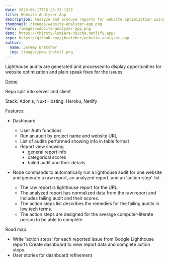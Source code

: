 ```yaml
---
date: 2020-06-17T15:23:23.132Z
title: Website Analyzer App
description: Analyze and produce reports for website optimization using Google Lighthouse automation.
thumbnail: /images/website-analyzer-app.png
hero: /images/website-analyzer-app.png
demo: https://thirsty-lumiere-cb2cbe.netlify.app/
repo: https://github.com/jbratcher/website-analyzer-app
author:
  name: Jeremy Bratcher
  img: /images/pwa-install.png
---
```


Lighthouse audits are generated and processed to display opportunities for website optimization and plain speak fixes for the issues.

[Demo](https://thirsty-lumiere-cb2cbe.netlify.app/)

Repo split into server and client

Stack: Adonis, Nuxt Hosting: Heroku, Netlify

Features:

- Dashboard

  - User Auth functions
  - Run an audit by project name and website URL
  - List of audits performed showing info in table format
  - Report view showing
    - general report info
    - categorical scores
    - failed audit and their details

- Node commands to automatically run a lighthouse audit for one website and generate a raw report, an analyzed report, and an 'action-step' list.
  - The raw report is lighthouse report for the URL.
  - The analyzed report has normalized data from the raw report and includes failing audit and their scores.
  - The action steps list describes the remedies for the failing audits in low tech terms.
  - The action steps are designed for the average computer-literate person to be able to complete.

Road map:

- Write 'action steps' for each reported issue from Google Lighthouse reports Create dashboard to view report data and complete action steps.
- User stories for dashboard refinement
